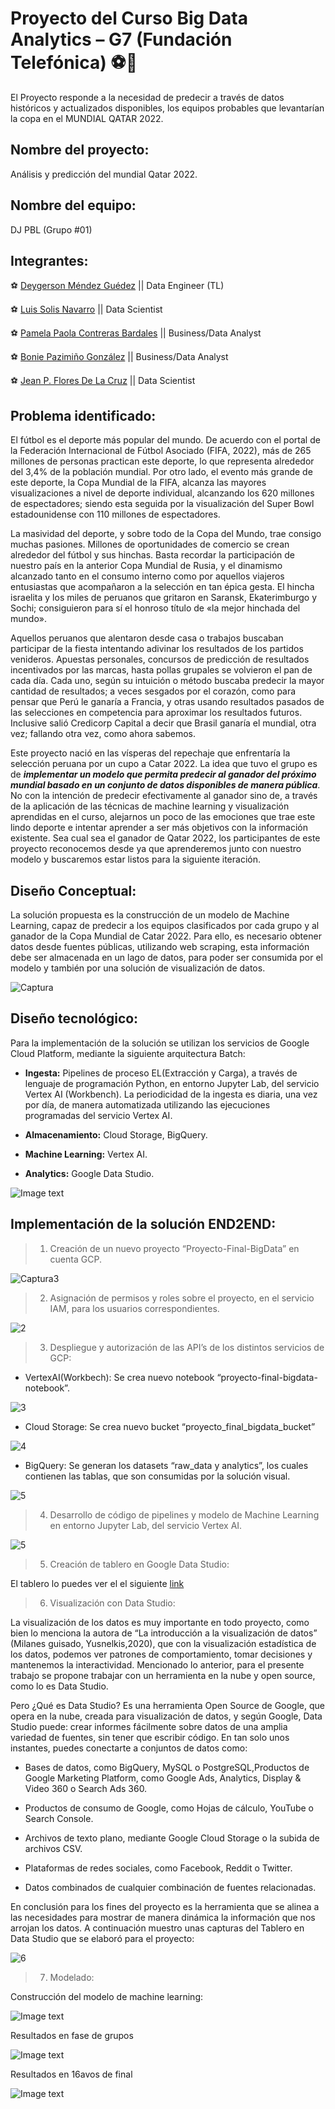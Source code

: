 # Proyecto del Curso Big Data Analytics – G7 (Fundación Telefónica) ⚽💯

El Proyecto responde a la necesidad de predecir a través de datos históricos y actualizados disponibles, los equipos probables que levantarían la copa en el MUNDIAL QATAR 2022. 


## Nombre del proyecto:

Análisis y predicción del mundial Qatar 2022.

## Nombre del equipo:

DJ PBL (Grupo #01)


## Integrantes:


⚽ [Deygerson Méndez Guédez](https://www.linkedin.com/in/deygerson-mendez/) || Data Engineer (TL)

⚽ [Luis Solis Navarro](https://www.linkedin.com/in/luisfernandosolisnavarro/) || Data Scientist

⚽ [Pamela Paola Contreras Bardales](https://www.linkedin.com/in/pamela-paola-contreras-bardales/) || Business/Data Analyst

⚽ [Bonie Pazimiño González](https://www.linkedin.com/in/bonie-scarlet-pazimi%C3%B1o-gonz%C3%A1lez-76484b18/) || Business/Data Analyst

⚽ [Jean P. Flores De La Cruz](https://www.linkedin.com/in/jeanpflores/) || Data Scientist



## Problema identificado:

El fútbol es el deporte más popular del mundo. De acuerdo con el portal de la Federación Internacional de Fútbol Asociado (FIFA, 2022), más de 265 millones de personas practican este deporte, lo que representa alrededor del 3,4% de la población mundial. Por otro lado, el evento más grande de este deporte, la Copa Mundial de la FIFA, alcanza las mayores visualizaciones a nivel de deporte individual, alcanzando los 620 millones de espectadores; siendo esta seguida por la visualización del Super Bowl estadounidense con 110 millones de espectadores.

La masividad del deporte, y sobre todo de la Copa del Mundo, trae consigo muchas pasiones. Millones de oportunidades de comercio se crean alrededor del fútbol y sus hinchas. Basta recordar la participación de nuestro país en la anterior Copa Mundial de Rusia, y el dinamismo alcanzado tanto en el consumo interno como por aquellos viajeros entusiastas que acompañaron a la selección en tan épica gesta. El hincha israelita y los miles de peruanos que gritaron en Saransk, Ekaterimburgo y Sochi; consiguieron para sí el honroso título de «la mejor hinchada del mundo».

Aquellos peruanos que alentaron desde casa o trabajos buscaban participar de la fiesta intentando adivinar los resultados de los partidos venideros. Apuestas personales, concursos de predicción de resultados incentivados por las marcas, hasta pollas grupales se volvieron el pan de cada día. Cada uno, según su intuición o método buscaba predecir la mayor cantidad de resultados; a veces sesgados por el corazón, como para pensar que Perú le ganaría a Francia, y otras usando resultados pasados de las selecciones en competencia para aproximar los resultados futuros. Inclusive salió Credicorp Capital a decir que Brasil ganaría el mundial, otra vez; fallando otra vez, como ahora sabemos.

Este proyecto nació en las vísperas del repechaje que enfrentaría la selección peruana por un cupo a Catar 2022. La idea que tuvo el grupo es de ***implementar un modelo que permita predecir al ganador del próximo mundial basado en un conjunto de datos disponibles de manera pública***.
No con la intención de predecir efectivamente al ganador sino de, a través de la aplicación de las técnicas de machine learning y visualización aprendidas en el curso, alejarnos un poco de las emociones que trae este lindo deporte e intentar aprender a ser más objetivos con la información existente. 
Sea cual sea el ganador de Qatar 2022, los participantes de este proyecto reconocemos desde ya que aprenderemos junto con nuestro modelo y buscaremos estar listos para la siguiente iteración.


## Diseño Conceptual:

La solución propuesta es la construcción de un modelo de Machine Learning, capaz de predecir a los equipos clasificados por cada grupo y al ganador de la Copa Mundial de Catar 2022. 
Para ello, es necesario obtener datos desde fuentes públicas, utilizando web scraping, esta información debe ser almacenada en un lago de datos, para poder ser consumida por el modelo y también por una solución de visualización de datos.


![Captura](https://user-images.githubusercontent.com/60514118/178649722-0ded8a16-a25f-45d6-987a-bc1d13a064e1.PNG)

## Diseño tecnológico:

Para la implementación de la solución se utilizan los servicios de Google Cloud Platform, mediante la siguiente arquitectura Batch:

* **Ingesta:** Pipelines de proceso EL(Extracción y Carga), a través de lenguaje de programación Python, en entorno Jupyter Lab, del servicio Vertex AI (Workbench). La periodicidad de la ingesta es diaria, una vez por día, de manera automatizada utilizando las ejecuciones programadas del servicio Vertex AI.

* **Almacenamiento:** Cloud Storage, BigQuery.

* **Machine Learning:** Vertex AI.

* **Analytics:** Google Data Studio.

![Image text](https://github.com/Deygerson-Mndz/Proyecto-Big-Data-Mundial2022/blob/main/ArquitecturaProjecto.jpg)


## Implementación de la solución END2END:

> 1) Creación de un nuevo proyecto “Proyecto-Final-BigData” en cuenta GCP.

![Captura3](https://user-images.githubusercontent.com/60514118/178650675-2605fd37-5829-42b0-83fb-d9a0aaed8c0e.PNG)

> 2) Asignación de permisos y roles sobre el proyecto, en el servicio IAM, para los usuarios correspondientes.

![2](https://user-images.githubusercontent.com/60514118/178650810-bdf666ae-bbf1-4f6c-974e-7a8cebf7a4c8.PNG)

> 3) Despliegue y autorización de las API’s de los distintos servicios de GCP:

* VertexAI(Workbech): Se crea nuevo notebook “proyecto-final-bigdata-notebook”.

![3](https://user-images.githubusercontent.com/60514118/178651082-83c7c0d5-2f91-4bd2-b68d-f89f5c71ac2f.PNG)

* Cloud Storage: Se crea nuevo bucket “proyecto_final_bigdata_bucket”

![4](https://user-images.githubusercontent.com/60514118/178651214-888f4217-f876-4c1a-beae-4f141e60b862.PNG)

* BigQuery: Se generan los datasets “raw_data y analytics”, los cuales contienen las tablas, que son consumidas por la solución visual.

![5](https://user-images.githubusercontent.com/60514118/178651329-b3b29704-85e8-4acd-b19f-818d7075b93b.PNG)


> 4) Desarrollo de código de pipelines y modelo de Machine Learning en entorno Jupyter Lab, del servicio Vertex AI. 

![5](https://user-images.githubusercontent.com/60514118/178651576-5d81327f-716f-488a-8c76-aa3f684c6367.PNG)


> 5) Creación de tablero en Google Data Studio:

El tablero lo puedes ver el el siguiente [link](https://datastudio.google.com/reporting/7d262f32-c37e-4943-bb9a-d377d4d5fa38)


>  6) Visualización con Data Studio:

La visualización de los datos es muy importante en todo proyecto, como bien lo menciona la autora de “La introducción a la visualización de datos” (Milanes guisado, Yusnelkis,2020), que con la visualización estadística de los datos, podemos ver patrones de comportamiento, tomar decisiones y mantenemos la interactividad.
Mencionado lo anterior, para el presente trabajo se propone trabajar con un herramienta en la nube y open source, como lo es Data Studio.

Pero ¿Qué es Data Studio?
Es una herramienta Open Source de Google, que opera en la nube, creada para visualización de datos, y según Google, Data Studio puede: crear informes fácilmente sobre datos de una amplia variedad de fuentes, sin tener que escribir código. En tan solo unos instantes, puedes conectarte a conjuntos de datos como: 

* Bases de datos, como BigQuery, MySQL o PostgreSQL,Productos de Google Marketing Platform, como Google Ads, Analytics, Display & Video 360 o Search Ads 360.

* Productos de consumo de Google, como Hojas de cálculo, YouTube o Search Console.

* Archivos de texto plano, mediante Google Cloud Storage o la subida de archivos CSV.

* Plataformas de redes sociales, como Facebook, Reddit o Twitter.

* Datos combinados de cualquier combinación de fuentes relacionadas.

En conclusión para los fines del proyecto es la herramienta que se alinea a las necesidades para mostrar de manera dinámica la información que nos arrojan los datos.
A continuación muestro unas capturas del Tablero en Data Studio que se elaboró para el proyecto:

![6](https://user-images.githubusercontent.com/60514118/178652278-7da2a4ad-6ec9-4dc7-bf0b-4ebe33cbcba8.PNG)


>  7) Modelado:

Construcción del modelo de machine learning:

![Image text](https://github.com/Deygerson-Mndz/Proyecto-Big-Data-Mundial2022/blob/main/ML_01.jpg)

Resultados en fase de grupos

![Image text](https://github.com/Deygerson-Mndz/Proyecto-Big-Data-Mundial2022/blob/main/ML_02.jpg)

Resultados en 16avos de final


![Image text](https://github.com/Deygerson-Mndz/Proyecto-Big-Data-Mundial2022/blob/main/ML_03.jpg)
















